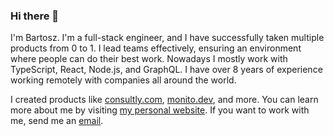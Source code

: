 ### Hi there 👋

I'm Bartosz. I'm a full-stack engineer, and I have successfully taken multiple products from 0 to 1. I lead teams effectively, ensuring an environment where people can do their best work. Nowadays I mostly work with TypeScript, React, Node.js, and GraphQL. I have over 8 years of experience working remotely with companies all around the world.

I created products like [consultly.com](https://consultly.com), [monito.dev](https://monito.dev), and more. You can learn more about me by visiting [my personal website](https://jarocki.me). If you want to work with me, send me an [email](mailto:bartosz.jarocki@hey.com).
